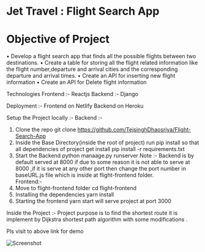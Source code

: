 
# Jet Travel : Flight Search App

# Objective of Project 

• Develop a flight search app that finds all the possible flights between two destinations.
• Create a table for storing all the flight related information like the flight number,departure and arrival cities and the corresponding departure and arrival       times.
• Create an API for inserting new flight information
• Create an API for Delete flight information

Technologies
Frontend :- Reactjs
Backend  :- Django

Deployment :-
      Frontend on Netlify
      Backend  on Heroku 

Setup the Project locally :-
  Backend :-
   1. Clone the repo
         git clone https://github.com/TejsinghDhaosriya/Flight-Search-App
   2. Inside the Base Directory(inside the root of project) run pip install so that all dependencies of project get install 
         pip install -r requirements.txt
   3. Start the Backend
         python manaage.py runserver
   Note :- Backend is by default served at 8000 if due to some reason it is not able to serve at 8000 ,if it is serve at any other port then change the port number in baseURL.js file which is inside at flight-frontend folder.     
  Frontend:-
  1. Move to flight-frontend folder
       cd flight-frontend
  2. Installing the dependencies 
       yarn install
  3.  Starting the frontend
       yarn start
       will serve project at port 3000
       
Inside the Project :- 
   Project purpose is to find the shortest route it is implement by Dijkstra shortest path algorithm with some modifications .
   

Pls visit to above link for demo

![Screenshot](flight.png)



